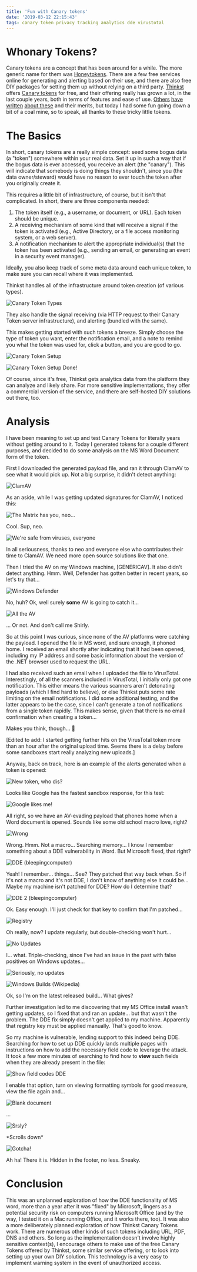 ```yaml
---
title: 'Fun with Canary tokens'
date: '2019-03-12 22:15:43'
tags: canary token privacy tracking analytics dde virustotal
---
```


# Whonary Tokens?
Canary tokens are a concept that has been around for a while. The more generic name for them was [Honeytokens](https://en.wikipedia.org/wiki/Honeytoken). There are a few free services online for generating and alerting based on their use, and there are also free DIY packages for setting them up without relying on a third party. [Thinkst](https://thinkst.com/) offers [Canary tokens](https://canarytokens.org/generate) for free, and their offering really has grown a lot, in the last couple years, both in terms of features and ease of use. [Others](https://zeltser.com/honeytokens-canarytokens-setup/) [have written](https://infosecaddicts.com/easy-honeypots-canary-tokens/) [about these](https://resources.infosecinstitute.com/how-to-protect-files-with-canary-tokens/) and their merits, but today I had some fun going down a bit of a coal mine, so to speak, all thanks to these tricky little tokens.

# The Basics
In short, canary tokens are a really simple concept: seed some bogus data (a "token") somewhere within your real data. Set it up in such a way that if the bogus data is ever accessed, you receive an alert (the "canary"). This will indicate that somebody is doing things they shouldn't, since you (the data owner/steward) would have no reason to ever touch the token after you originally create it.

This requires a little bit of infrastructure, of course, but it isn't that complicated. In short, there are three components needed:

1. The token itself (e.g., a username, or document, or URL). Each token should be unique.
2. A receiving mechanism of some kind that will receive a signal if the token is activated (e.g., Active Directory, or a file access monitoring system, or a web server).
3. A notification mechanism to alert the appropriate individual(s) that the token has been activated (e.g., sending an email, or generating an event in a security event manager).

Ideally, you also keep track of some meta data around each unique token, to make sure you can recall where it was implemented.

Thinkst handles all of the infrastructure around token creation (of various types).

![Canary Token Types](../../../assets/images/canary01.png)

They also handle the signal receiving (via HTTP request to their Canary Token server infrastructure), and alerting (bundled with the same).

This makes getting started with such tokens a breeze. Simply choose the type of token you want, enter the notification email, and a note to remind you what the token was used for, click a button, and you are good to go.

![Canary Token Setup](../../../assets/images/canary02.png)

![Canary Token Setup Done!](../../../assets/images/canary03.png)

Of course, since it's free, Thinkst gets analytics data from the platform they can analyze and likely share. For more sensitive implementations, they offer a commercial version of the service, and there are self-hosted DIY solutions out there, too.

# Analysis

I have been meaning to set up and test Canary Tokens for literally years without getting around to it. Today I generated tokens for a couple different purposes, and decided to do some analysis on the MS Word Document form of the token.

First I downloaded the generated payload file, and ran it through ClamAV to see what it would pick up. Not a big surprise, it didn't detect anything:

![ClamAV](../../../assets/images/canary04.png)

As an aside, while I was getting updated signatures for ClamAV, I noticed this:

![The Matrix has you, neo...](../../../assets/images/canary04-aside.png)

Cool. Sup, neo.

![We're safe from viruses, everyone](../../../assets/images/canary04-aside.jpg)

In all seriousness, thanks to neo and everyone else who contributes their time to ClamAV. We need more open source solutions like that one.

Then I tried the AV on my Windows machine, [GENERICAV]. It also didn't detect anything. Hmm. Well, Defender has gotten better in recent years, so let's try that...

![Windows Defender](../../../assets/images/canaryclip01.png)

No, huh? Ok, well surely **some** AV is going to catch it...

![All the AV](../../../assets/images/canary05.png)

... Or not. And don't call me Shirly.

So at this point I was curious, since none of the AV platforms were catching the payload. I opened the file in MS word, and sure enough, it phoned home. I received an email shortly after indicating that it had been opened, including my IP address and some basic information about the version of the .NET browser used to request the URL.

I had also received such an email when I uploaded the file to VirusTotal. Interestingly, of all the scanners included in VirusTotal, I initially only got one notification. This either means the various scanners aren't detonating payloads (which I find hard to believe), or else Thinkst puts some rate limiting on the email notifications. I did some additional testing, and the latter appears to be the case, since I can't generate a ton of notifications from a single token rapidly. This makes sense, given that there is no email confirmation when creating a token...

Makes you think, though... 🤔

[Edited to add: I started getting further hits on the VirusTotal token more than an hour after the original upload time. Seems there is a delay before some sandboxes start really analyzing new uploads.]

Anyway, back on track, here is an example of the alerts generated when a token is opened:

![New token, who dis?](../../../assets/images/canary06.png)

Looks like Google has the fastest sandbox response, for this test:

![Google likes me!](../../../assets/images/canary07.png)

All right, so we have an AV-evading payload that phones home when a Word document is opened. Sounds like some old school macro love, right?

![Wrong](../../../assets/images/canaryclip02.png)

Wrong. Hmm. Not a macro... Searching memory... I know I remember something about a DDE vulnerability in Word. But Microsoft fixed, that right?

![DDE (bleepingcomputer)](../../../assets/images/canary09.png)

Yeah! I remember... things... See? They patched that way back when. So if it's not a macro and it's not DDE, I don't know of anything else it could be... Maybe my machine isn't patched for DDE? How do I determine that?

![DDE 2 (bleepingcomputer)](../../../assets/images/canary10.png)

Ok. Easy enough. I'll just check for that key to confirm that I'm patched...

![Registry](../../../assets/images/canaryclip03.png)

Oh really, now? I update regularly, but double-checking won't hurt...

![No Updates](../../../assets/images/canaryclip04.png)

I... what. Triple-checking, since I've had an issue in the past with false positives on Windows updates...

![Seriously, no updates](../../../assets/images/canaryclip05.png)

![Windows Builds (Wikipedia)](../../../assets/images/canary12.png)

Ok, so I'm on the latest released build... What gives?

Further investigation led to me discovering that my MS Office install wasn't getting updates, so I fixed that and ran an update... but that wasn't the problem. The DDE fix simply doesn't get applied to my machine. Apparently that registry key must be applied manually. That's good to know.

So my machine is vulnerable, lending support to this indeed being DDE. Searching for how to set up DDE quickly lands multiple pages with instructions on how to add the necessary field code to leverage the attack. It took a few more minutes of searching to find how to **view** such fields when they are already present in the file:

![Show field codes DDE](../../../assets/images/canaryclip06.png)

I enable that option, turn on viewing formatting symbols for good measure, view the file again and...

![Blank document](../../../assets/images/canaryclip07.png)

...

![Srsly?](../../../assets/images/canary13.jpg)

\*Scrolls down\*

![Gotcha!](../../../assets/images/canaryclip08.png)

Ah ha! There it is. Hidden in the footer, no less. Sneaky.

# Conclusion

This was an unplanned exploration of how the DDE functionality of MS word, more than a year after it was "fixed" by Microsoft, lingers as a potential security risk on computers running Microsoft Office (and by the way, I tested it on a Mac running Office, and it works there, too). It was also a more deliberately planned exploration of how Thinkst Canary Tokens work. There are numerous other kinds of such tokens including URL, PDF, DNS and others. So long as the implementation doesn't involve highly sensitive context(s), I encourage others to make use of the free Canary Tokens offered by Thinkst, some similar service offering, or to look into setting up your own DIY solution. This technology is a very easy to implement warning system in the event of unauthorized access.
